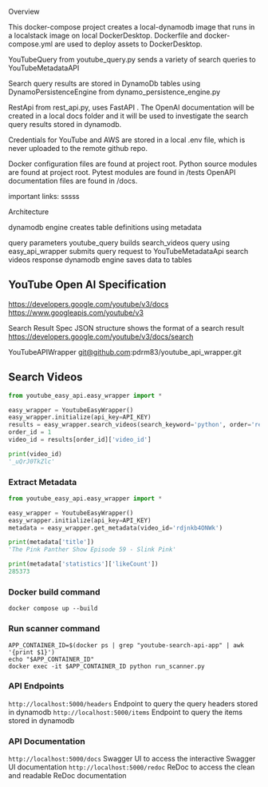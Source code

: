 Overview

This docker-compose project creates a local-dynamodb image that runs in a localstack image on local DockerDesktop. Dockerfile and docker-compose.yml are used to deploy assets to DockerDesktop.

YouTubeQuery from youtube_query.py sends a variety of search queries to YouTubeMetadataAPI

Search query results are stored in DynamoDb tables using DynamoPersistenceEngine from dynamo_persistence_engine.py

RestApi from rest_api.py, uses FastAPI . The OpenAI documentation will be created in a local docs folder and it will be used to investigate the search query results stored in dynamodb.

Credentials for YouTube and AWS are stored in a local .env file, which is never uploaded to the remote github repo.

Docker configuration files are found at project root. Python source modules are found at project root. Pytest modules are found in /tests OpenAPI documentation files are found in /docs.

important links:
sssss


Architecture

dynamodb engine
  creates table definitions
  using metadata

query parameters
youtube_query
  builds search_videos query using easy_api_wrapper
  submits query request to YouTubeMetadataApi
  search videos response
  dynamodb engine saves data to tables













## YouTube Open AI Specification

https://developers.google.com/youtube/v3/docs
 https://www.googleapis.com/youtube/v3

Search Result Spec
JSON structure shows the format of a search result
https://developers.google.com/youtube/v3/docs/search

YouTubeAPIWrapper
git@github.com:pdrm83/youtube_api_wrapper.git

## Search Videos
```python
from youtube_easy_api.easy_wrapper import *

easy_wrapper = YoutubeEasyWrapper()
easy_wrapper.initialize(api_key=API_KEY)
results = easy_wrapper.search_videos(search_keyword='python', order='relevance')
order_id = 1
video_id = results[order_id]['video_id']

print(video_id)
'_uQrJ0TkZlc'
```

### Extract Metadata
```python
from youtube_easy_api.easy_wrapper import *

easy_wrapper = YoutubeEasyWrapper()
easy_wrapper.initialize(api_key=API_KEY)
metadata = easy_wrapper.get_metadata(video_id='rdjnkb4ONWk')

print(metadata['title'])
'The Pink Panther Show Episode 59 - Slink Pink'

print(metadata['statistics']['likeCount'])
285373
```



### Docker build command
`docker compose up --build`

### Run scanner command
```
APP_CONTAINER_ID=$(docker ps | grep "youtube-search-api-app" | awk '{print $1}')
echo "$APP_CONTAINER_ID"
docker exec -it $APP_CONTAINER_ID python run_scanner.py
```

### API Endpoints
`http://localhost:5000/headers` Endpoint to query the query headers stored in dynamodb
`http://localhost:5000/items` Endpoint to query the items stored in dynamodb


### API Documentation
`http://localhost:5000/docs` Swagger UI to access the interactive Swagger UI documentation
`http://localhost:5000/redoc` ReDoc to access the clean and readable ReDoc documentation

